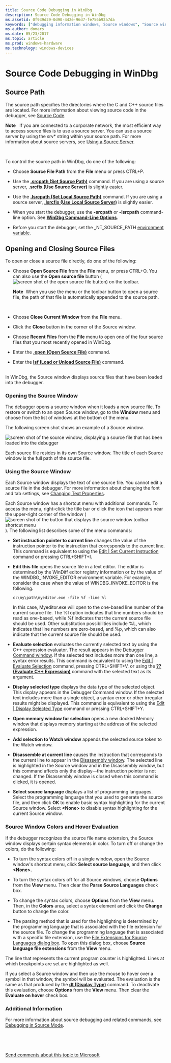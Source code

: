 ```yaml
---
title: Source Code Debugging in WinDbg
description: Source Code Debugging in WinDbg
ms.assetid: 0f939d29-0d90-442e-96d7-fe756b92a7da
keywords: ["debugging information windows, Source windows", "Source windows", "source debugging, Source windows"]
ms.author: domars
ms.date: 05/23/2017
ms.topic: article
ms.prod: windows-hardware
ms.technology: windows-devices
---
```


# Source Code Debugging in WinDbg


## <span id="ddk_source_path_dbg"></span><span id="DDK_SOURCE_PATH_DBG"></span>Source Path


The source path specifies the directories where the C and C++ source files are located. For more information about viewing source code in the debugger, see [Source Code](source-code.md).

**Note**   If you are connected to a corporate network, the most efficient way to access source files is to use a source server. You can use a source server by using the srv\* string within your source path. For more information about source servers, see [Using a Source Server](using-a-source-server.md).

 

To control the source path in WinDbg, do one of the following:

-   Choose **Source File Path** from the **File** menu or press CTRL+P.

-   Use the [**.srcpath (Set Source Path)**](-srcpath---lsrcpath--set-source-path-.md) command. If you are using a source server, [**.srcfix (Use Source Server)**](-srcfix---lsrcfix--use-source-server-.md) is slightly easier.

-   Use the [**.lsrcpath (Set Local Source Path)**](-srcpath---lsrcpath--set-source-path-.md) command. If you are using a source server, [**.lsrcfix (Use Local Source Server)**](-srcfix---lsrcfix--use-source-server-.md) is slightly easier.

-   When you start the debugger, use the **-srcpath** or **-lsrcpath** command-line option. See [**WinDbg Command-Line Options**](windbg-command-line-options.md).

-   Before you start the debugger, set the \_NT\_SOURCE\_PATH [environment variable](environment-variables.md).

## <span id="Opening_and_Closing_Source_Files"></span><span id="opening_and_closing_source_files"></span><span id="OPENING_AND_CLOSING_SOURCE_FILES"></span>Opening and Closing Source Files


To open or close a source file directly, do one of the following:

-   Choose **Open Source File** from the **File** menu, or press CTRL+O. You can also use the **Open source file** button (![screen shot of the open source file button](images/tbopen.png)) on the toolbar.

    **Note**  When you use the menu or the toolbar button to open a source file, the path of that file is automatically appended to the source path.

     

-   Choose **Close Current Window** from the **File** menu.
-   Click the **Close** button in the corner of the Source window.
-   Choose **Recent Files** from the **File** menu to open one of the four source files that you most recently opened in WinDbg.
-   Enter the [**.open (Open Source File)**](-open--open-source-file-.md) command.
-   Enter the [**lsf (Load or Unload Source File)**](lsf--lsf---load-or-unload-source-file-.md) command.

## <span id="ddk_source_windows_dbg"></span><span id="DDK_SOURCE_WINDOWS_DBG"></span>


In WinDbg, the Source window displays source files that have been loaded into the debugger.

### <span id="opening_the_source_window"></span><span id="OPENING_THE_SOURCE_WINDOW"></span>Opening the Source Window

The debugger opens a source window when it loads a new source file. To restore or switch to an open Source window, go to the **Window** menu and choose from the list of windows at the bottom of the menu.

The following screen shot shows an example of a Source window.

![screen shot of the source window, displaying a source file that has been loaded into the debugger](images/window-source.png)

Each source file resides in its own Source window. The title of each Source window is the full path of the source file.

### <span id="using_the_source_window"></span><span id="USING_THE_SOURCE_WINDOW"></span>Using the Source Window

Each Source window displays the text of one source file. You cannot edit a source file in the debugger. For more information about changing the font and tab settings, see [Changing Text Properties](changing-text-properties.md).

Each Source window has a shortcut menu with additional commands. To access the menu, right-click the title bar or click the icon that appears near the upper-right corner of the window (![screen shot of the button that displays the source window toolbar shortcut menu](images/window-source-icon.png)). The following list describes some of the menu commands:

-   **Set instruction pointer to current line** changes the value of the instruction pointer to the instruction that corresponds to the current line. This command is equivalent to using the [Edit | Set Current Instruction](edit---set-current-instruction.md) command or pressing CTRL+SHIFT+I.

-   **Edit this file** opens the source file in a text editor. The editor is determined by the WinDiff editor registry information or by the value of the WINDBG\_INVOKE\_EDITOR environment variable. For example, consider the case when the value of WINDBG\_INVOKE\_EDITOR is the following.

    ```
    c:\my\path\myeditor.exe -file %f -line %l
    ```

    In this case, Myeditor.exe will open to the one-based line number of the current source file. The %l option indicates that line numbers should be read as one-based, while %f indicates that the current source file should be used. Other substitution possibilities include %L, which indicates that line numbers are zero-based, and %p, which can also indicate that the current source file should be used.

-   **Evaluate selection** evaluates the currently selected text by using the C++ expression evaluator. The result appears in the [Debugger Command window](debugger-command-window.md). If the selected text includes more than one line, a syntax error results. This command is equivalent to using the [Edit | Evaluate Selection](edit---evaluate-selection.md) command, pressing CTRL+SHIFT+V, or using the [**?? (Evaluate C++ Expression)**](----evaluate-c---expression-.md) command with the selected text as its argument.

-   **Display selected type** displays the data type of the selected object. This display appears in the Debugger Command window. If the selected text includes more than a single object, a syntax error or other irregular results might be displayed. This command is equivalent to using the [Edit | Display Selected Type](edit---display-selected-type.md) command or pressing CTRL+SHIFT+Y.

-   **Open memory window for selection** opens a new docked Memory window that displays memory starting at the address of the selected expression.

-   **Add selection to Watch window** appends the selected source token to the Watch window.

-   **Disassemble at current line** causes the instruction that corresponds to the current line to appear in the [Disassembly window](disassembly-window.md). The selected line is highlighted in the Source window and in the Disassembly window, but this command affects only the display—the instruction pointer is not changed. If the Disassembly window is closed when this command is clicked, it is opened.

-   **Select source language** displays a list of programming languages. Select the programming language that you used to generate the source file, and then click **OK** to enable basic syntax highlighting for the current Source window. Select **&lt;None&gt;** to disable syntax highlighting for the current Source window.

### <span id="source_window_colors_and_hover_evaluation"></span><span id="SOURCE_WINDOW_COLORS_AND_HOVER_EVALUATION"></span>Source Window Colors and Hover Evaluation

If the debugger recognizes the source file name extension, the Source window displays certain syntax elements in color. To turn off or change the colors, do the following:

-   To turn the syntax colors off in a single window, open the Source window's shortcut menu, click **Select source language**, and then click **&lt;None&gt;**.

-   To turn the syntax colors off for all Source windows, choose **Options** from the **View** menu. Then clear the **Parse Source Languages** check box.

-   To change the syntax colors, choose **Options** from the **View** menu. Then, in the **Colors** area, select a syntax element and click the **Change** button to change the color.

-   The parsing method that is used for the highlighting is determined by the programming language that is associated with the file extension for the source file. To change the programming language that is associated with a specific file extension, use the [File Extensions for Source Languages dialog box](view---source-language-file-extensions.md). To open this dialog box, choose **Source language file extensions** from the **View** menu.

The line that represents the current program counter is highlighted. Lines at which breakpoints are set are highlighted as well.

If you select a Source window and then use the mouse to hover over a symbol in that window, the symbol will be evaluated. The evaluation is the same as that produced by the [**dt (Display Type)**](dt--display-type-.md) command. To deactivate this evaluation, choose **Options** from the **View** menu. Then clear the **Evaluate on hover** check box.

### <span id="additional_information"></span><span id="ADDITIONAL_INFORMATION"></span>Additional Information

For more information about source debugging and related commands, see [Debugging in Source Mode](debugging-in-source-mode.md).

 

 

[Send comments about this topic to Microsoft](mailto:wsddocfb@microsoft.com?subject=Documentation%20feedback%20[debugger\debugger]:%20Source%20Code%20Debugging%20in%20WinDbg%20%20RELEASE:%20%285/15/2017%29&body=%0A%0APRIVACY%20STATEMENT%0A%0AWe%20use%20your%20feedback%20to%20improve%20the%20documentation.%20We%20don't%20use%20your%20email%20address%20for%20any%20other%20purpose,%20and%20we'll%20remove%20your%20email%20address%20from%20our%20system%20after%20the%20issue%20that%20you're%20reporting%20is%20fixed.%20While%20we're%20working%20to%20fix%20this%20issue,%20we%20might%20send%20you%20an%20email%20message%20to%20ask%20for%20more%20info.%20Later,%20we%20might%20also%20send%20you%20an%20email%20message%20to%20let%20you%20know%20that%20we've%20addressed%20your%20feedback.%0A%0AFor%20more%20info%20about%20Microsoft's%20privacy%20policy,%20see%20http://privacy.microsoft.com/default.aspx. "Send comments about this topic to Microsoft")




